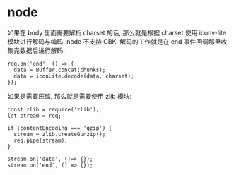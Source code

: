 # node

如果在 body 里面需要解析 charset 的话, 那么就是根据 charset 使用 iconv-lite 模块进行解码与编码.
node 不支持 GBK. 解码的工作就是在 end 事件回调那里收集完数据后进行解码:
```
req.on('end', () => {
  data = Buffer.concat(chunks);
  data = iconLite.decode(data, charset);
});
```
如果是需要压缩, 那么就是需要使用 zlib 模块:
```
const zlib = require('zlib');
let stream = req;

if (contentEncoding === 'gzip') {
  stream = zlib.createGunzip();
  req.pipe(stream);
}

stream.on('data', ()=> {});
stream.on('end', () => {});
```
